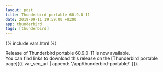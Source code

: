 ```yaml
---
layout: post
title: Thunderbird portable 60.9.0-11
date: 2019-09-11 19:59:00 +0200
app: thunderbird
tags: [thunderbird]
---
```

{% include vars.html %}

Release of Thunderbird portable 60.9.0-11 is now available.<br />
You can find links to download this release on the [Thunderbird portable page]({{ var_seo_url | append: '/app/thunderbird-portable/' }}).